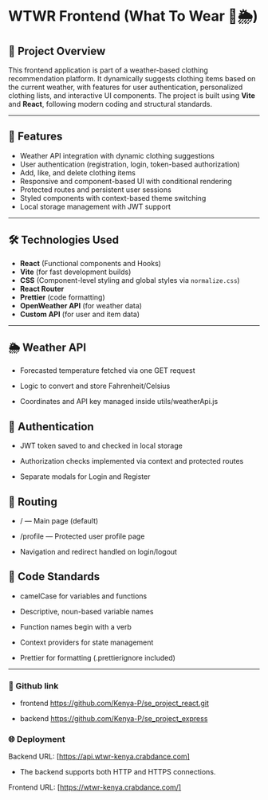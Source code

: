 # WTWR Frontend (What To Wear 👕🌦️)

## 🧩 Project Overview

This frontend application is part of a weather-based clothing recommendation platform. It dynamically suggests clothing items based on the current weather, with features for user authentication, personalized clothing lists, and interactive UI components. The project is built using **Vite** and **React**, following modern coding and structural standards.

---

## 🚀 Features

- Weather API integration with dynamic clothing suggestions
- User authentication (registration, login, token-based authorization)
- Add, like, and delete clothing items
- Responsive and component-based UI with conditional rendering
- Protected routes and persistent user sessions
- Styled components with context-based theme switching
- Local storage management with JWT support

---

## 🛠️ Technologies Used

- **React** (Functional components and Hooks)
- **Vite** (for fast development builds)
- **CSS** (Component-level styling and global styles via `normalize.css`)
- **React Router**
- **Prettier** (code formatting)
- **OpenWeather API** (for weather data)
- **Custom API** (for user and item data)

---

## 🌦️ Weather API

- Forecasted temperature fetched via one GET request

- Logic to convert and store Fahrenheit/Celsius

- Coordinates and API key managed inside utils/weatherApi.js

## 🔐 Authentication

- JWT token saved to and checked in local storage

- Authorization checks implemented via context and protected routes

- Separate modals for Login and Register

## 🔁 Routing

- / — Main page (default)

- /profile — Protected user profile page

- Navigation and redirect handled on login/logout

## 📄 Code Standards

- camelCase for variables and functions

- Descriptive, noun-based variable names

- Function names begin with a verb

- Context providers for state management

- Prettier for formatting (.prettierignore included)

---

### 🔗 Github link

- frontend
https://github.com/Kenya-P/se_project_react.git

- backend
https://github.com/Kenya-P/se_project_express

### 🌐 Deployment

Backend URL: [https://api.wtwr-kenya.crabdance.com]

- The backend supports both HTTP and HTTPS connections.

Frontend URL: [https://wtwr-kenya.crabdance.com/]